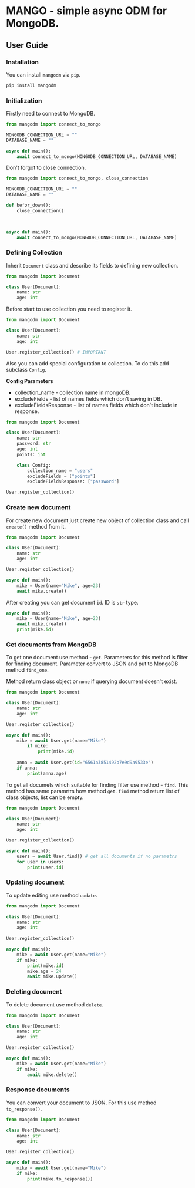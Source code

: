 # MANGO - simple async ODM for MongoDB.  
  

## User Guide

### Installation

You can install `mangodm` via `pip`.
```bash
pip install mangodm
```

### Initialization
Firstly need to connect to MongoDB.  
```python
from mangodm import connect_to_mongo

MONGODB_CONNECTION_URL = ""
DATABASE_NAME = ""

async def main():
	await connect_to_mongo(MONGODB_CONNECTION_URL, DATABASE_NAME)

```

Don't forgot to close connection.
```python
from mangodm import connect_to_mongo, close_connection

MONGODB_CONNECTION_URL = ""
DATABASE_NAME = ""

def befor_down():
	close_connection()

  

async def main():
	await connect_to_mongo(MONGODB_CONNECTION_URL, DATABASE_NAME)

```

### Defining Collection

Inherit `Document` class and describe its fields to defining new collection.
```python
from mangodm import Document

class User(Document):
	name: str
	age: int

```

Before start to use collection you need to register it.
```python
from mangodm import Document

class User(Document):
	name: str
	age: int

User.register_collection() # IMPORTANT

```

Also you can add special configuration to collection. To do this add subclass `Config`.

**Config Parameters**
* collection_name - collection name in mongoDB.
* excludeFields - list of names fields which don't saving in DB.
* excludeFieldsResponse - list of names fields which don't include in response.

```python
from mangodm import Document

class User(Document):
	name: str
	password: str
	age: int
	points: int

	class Config:
		collection_name = "users"
		excludeFields = ["points"]
		excludeFieldsResponse: ["password"]

User.register_collection()

```

### Create new document
For create new document just create new object of collection class and call `create()` method from it.
```python
from mangodm import Document

class User(Document):
	name: str
	age: int

User.register_collection()

async def main():
	mike = User(name="Mike", age=23)
	await mike.create()

```

After creating you can get document `id`. ID is `str` type.
```python
async def main():
	mike = User(name="Mike", age=23)
	await mike.create()
	print(mike.id)

```

### Get documents from MongoDB

  

To get one document use method - `get`. Parameters for this method is filter for finding document. Parameter convert to JSON and put to MongoDB method `find_one`.

Method return class object or `none` if querying document doesn't exist.

  

```python
from mangodm import Document

class User(Document):
	name: str
	age: int

User.register_collection()

async def main():
	mike = await User.get(name="Mike")
		if mike:
			print(mike.id)
	
	anna = await User.get(id="6561a3851492b7e9d9a9533e")
	if anna:
		print(anna.age)
```

  

To get all documets which suitable for finding filter use method - `find`. This method has same paramrtrs how method `get`. `find` method return list of class objects, list can be empty.

  

```python
from mangodm import Document

class User(Document):
	name: str
	age: int

User.register_collection()

async def main():
	users = await User.find() # get all documents if no parametrs
	for user in users:
		print(user.id)

```

### Updating document

To update editing use method `update`.
```python
from mangodm import Document

class User(Document):
	name: str
	age: int
	
User.register_collection()

async def main():
	mike = await User.get(name="Mike")
	if mike:
		print(mike.id)
		mike.age = 24
		await mike.update()
```

### Deleting document

To delete document use method `delete`.

```python
from mangodm import Document

class User(Document):
	name: str
	age: int

User.register_collection()

async def main():
	mike = await User.get(name="Mike")
	if mike:
		await mike.delete()

```

### Response documents

You can convert your document to JSON. For this use method `to_response()`.

```python
from mangodm import Document

class User(Document):
	name: str
	age: int

User.register_collection()

async def main():
	mike = await User.get(name="Mike")
	if mike:
		print(mike.to_response())

```
